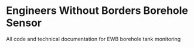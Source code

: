 # Engineers Without Borders Borehole Sensor

All code and technical documentation for EWB borehole tank monitoring
